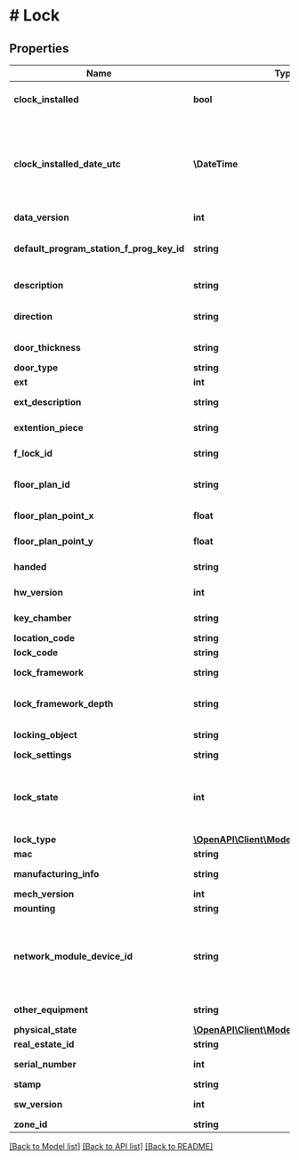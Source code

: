 # # Lock

## Properties

Name | Type | Description | Notes
------------ | ------------- | ------------- | -------------
**clock_installed** | **bool** | Is clock installed on physical lock | [optional]
**clock_installed_date_utc** | **\DateTime** | UTC date when the clock was installed if ClockInstalled &#x3D; true. Null if information isn&#39;t available | [optional]
**data_version** | **int** | Data version | [optional]
**default_program_station_f_prog_key_id** | **string** | Default program station id if available. | [optional]
**description** | **string** | Lock&#39;s description | [optional]
**direction** | **string** | Door&#39;s opening direction | [optional]
**door_thickness** | **string** | Door&#39;s thickness | [optional]
**door_type** | **string** | Door&#39;s type | [optional]
**ext** | **int** | Ext | [optional]
**ext_description** | **string** | Description of Ext | [optional]
**extention_piece** | **string** | Extension piece | [optional]
**f_lock_id** | **string** | Lock&#39;s unique identifier | [optional]
**floor_plan_id** | **string** | Floor plan ID if lock is used in floor plan | [optional]
**floor_plan_point_x** | **float** | X coordinate on floor plan. | [optional]
**floor_plan_point_y** | **float** | Y coordinate on floor plan | [optional]
**handed** | **string** | Door&#39;s handiness | [optional]
**hw_version** | **int** | Hardware version | [optional]
**key_chamber** | **string** | Lock&#39;s key chamber type | [optional]
**location_code** | **string** | Location code | [optional]
**lock_code** | **string** | Lock code | [optional]
**lock_framework** | **string** | Lock framework | [optional]
**lock_framework_depth** | **string** | Lock framework depth | [optional]
**locking_object** | **string** | Locking object | [optional]
**lock_settings** | **string** | Lock settings | [optional]
**lock_state** | **int** | Lock state from lock&#39;s acknowledge packet. Internal use only. | [optional]
**lock_type** | [**\OpenAPI\Client\Model\LockLockType**](LockLockType.md) |  | [optional]
**mac** | **string** | MAC address | [optional]
**manufacturing_info** | **string** | Manufacturing info | [optional]
**mech_version** | **int** | Mech version | [optional]
**mounting** | **string** | Mounting | [optional]
**network_module_device_id** | **string** | Unique identifier for network module device if lock is connected to one. | [optional]
**other_equipment** | **string** | Other equipment | [optional]
**physical_state** | [**\OpenAPI\Client\Model\LockPhysicalState**](LockPhysicalState.md) |  | [optional]
**real_estate_id** | **string** | RealEstate Id | [optional]
**serial_number** | **int** | Lock serial number | [optional]
**stamp** | **string** | Stamp | [optional]
**sw_version** | **int** | Lock software version | [optional]
**zone_id** | **string** | Zone Id | [optional]

[[Back to Model list]](../../README.md#models) [[Back to API list]](../../README.md#endpoints) [[Back to README]](../../README.md)
